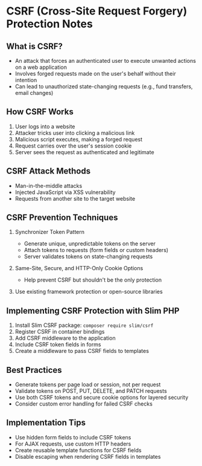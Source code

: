 # CSRF (Cross-Site Request Forgery) Protection Notes

## What is CSRF?

- An attack that forces an authenticated user to execute unwanted actions on a web application
- Involves forged requests made on the user's behalf without their intention
- Can lead to unauthorized state-changing requests (e.g., fund transfers, email changes)

## How CSRF Works

1. User logs into a website
2. Attacker tricks user into clicking a malicious link
3. Malicious script executes, making a forged request
4. Request carries over the user's session cookie
5. Server sees the request as authenticated and legitimate

## CSRF Attack Methods

- Man-in-the-middle attacks
- Injected JavaScript via XSS vulnerability
- Requests from another site to the target website

## CSRF Prevention Techniques

1. Synchronizer Token Pattern
    - Generate unique, unpredictable tokens on the server
    - Attach tokens to requests (form fields or custom headers)
    - Server validates tokens on state-changing requests

2. Same-Site, Secure, and HTTP-Only Cookie Options
    - Help prevent CSRF but shouldn't be the only protection

3. Use existing framework protection or open-source libraries

## Implementing CSRF Protection with Slim PHP

1. Install Slim CSRF package: `composer require slim/csrf`
2. Register CSRF in container bindings
3. Add CSRF middleware to the application
4. Include CSRF token fields in forms
5. Create a middleware to pass CSRF fields to templates

## Best Practices

- Generate tokens per page load or session, not per request
- Validate tokens on POST, PUT, DELETE, and PATCH requests
- Use both CSRF tokens and secure cookie options for layered security
- Consider custom error handling for failed CSRF checks

## Implementation Tips

- Use hidden form fields to include CSRF tokens
- For AJAX requests, use custom HTTP headers
- Create reusable template functions for CSRF fields
- Disable escaping when rendering CSRF fields in templates